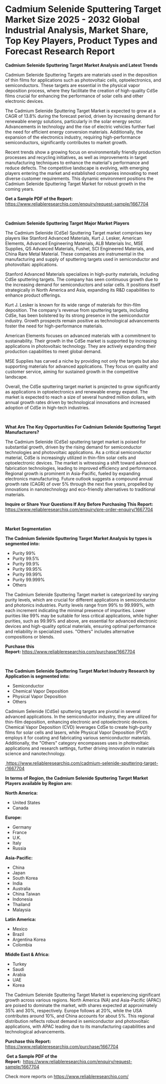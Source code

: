 <p><h1>Cadmium Selenide Sputtering Target Market Size 2025 - 2032 Global Industrial Analysis, Market Share, Top Key Players, Product Types and Forecast Research Report</h1></p><p><strong>Cadmium Selenide Sputtering Target Market Analysis and Latest Trends</strong></p>
<p><p>Cadmium Selenide Sputtering Targets are materials used in the deposition of thin films for applications such as photovoltaic cells, optoelectronics, and semiconductors. These targets are essential in the physical vapor deposition process, where they facilitate the creation of high-quality CdSe films crucial for enhancing the performance of solar cells and other electronic devices.</p><p>The Cadmium Selenide Sputtering Target Market is expected to grow at a CAGR of 13.8% during the forecast period, driven by increasing demand for renewable energy solutions, particularly in the solar energy sector. Advancements in technology and the rise of electric vehicles further fuel the need for efficient energy conversion materials. Additionally, the expansion of the electronics industry, requiring high-performance semiconductors, significantly contributes to market growth.</p><p>Recent trends show a growing focus on environmentally friendly production processes and recycling initiatives, as well as improvements in target manufacturing techniques to enhance the material's performance and reduce defects. The competitive landscape is evolving, with emerging players entering the market and established companies innovating to meet diverse customer requirements. This dynamic environment positions the Cadmium Selenide Sputtering Target Market for robust growth in the coming years.</p></p>
<p><strong>Get a Sample PDF of the Report:&nbsp;</strong> <a href="https://www.reliableresearchiq.com/enquiry/request-sample/1667704?utm_campaign=2463&utm_medium=2&utm_source=Github&utm_content=ia&utm_term=08032025&utm_id=cadmium-selenide-sputtering-target">https://www.reliableresearchiq.com/enquiry/request-sample/1667704</a></p>
<p>&nbsp;</p>
<p><strong>Cadmium Selenide Sputtering Target Major Market Players</strong></p>
<p><p>The Cadmium Selenide (CdSe) Sputtering Target market comprises key players like Stanford Advanced Materials, Kurt J. Lesker, American Elements, Advanced Engineering Materials, ALB Materials Inc, MSE Supplies, QS Advanced Materials, Fushel, SCI Engineered Materials, and China Rare Metal Material. These companies are instrumental in the manufacturing and supply of sputtering targets used in semiconductor and photovoltaic applications.</p><p>Stanford Advanced Materials specializes in high-purity materials, including CdSe sputtering targets. The company has seen continuous growth due to the increasing demand for semiconductors and solar cells. It positions itself strategically in North America and Asia, expanding its R&D capabilities to enhance product offerings.</p><p>Kurt J. Lesker is known for its wide range of materials for thin-film deposition. The company's revenue from sputtering targets, including CdSe, has been bolstered by its strong presence in the semiconductor industry. Growth prospects remain positive as technological advancements foster the need for high-performance materials.</p><p>American Elements focuses on advanced materials with a commitment to sustainability. Their growth in the CdSe market is supported by increasing applications in photovoltaic technology. They are actively expanding their production capabilities to meet global demand.</p><p>MSE Supplies has carved a niche by providing not only the targets but also supporting materials for advanced applications. They focus on quality and customer service, aiming for sustained growth in the competitive landscape.</p><p>Overall, the CdSe sputtering target market is projected to grow significantly as applications in optoelectronics and renewable energy expand. The market is expected to reach a size of several hundred million dollars, with annual growth rates driven by technological innovations and increased adoption of CdSe in high-tech industries.</p></p>
<p>&nbsp;</p>
<p><strong>What Are The Key Opportunities For Cadmium Selenide Sputtering Target Manufacturers?</strong></p>
<p><p>The Cadmium Selenide (CdSe) sputtering target market is poised for substantial growth, driven by the rising demand for semiconductor technologies and photovoltaic applications. As a critical semiconductor material, CdSe is increasingly utilized in thin-film solar cells and optoelectronic devices. The market is witnessing a shift toward advanced fabrication technologies, leading to improved efficiency and performance. Regional growth is prominent in Asia-Pacific, fueled by expanding electronics manufacturing. Future outlook suggests a compound annual growth rate (CAGR) of over 5% through the next five years, propelled by innovations in nanotechnology and eco-friendly alternatives to traditional materials.</p></p>
<p><strong>Inquire or Share Your Questions If Any Before Purchasing This Report:</strong> <a href="https://www.reliableresearchiq.com/enquiry/pre-order-enquiry/1667704?utm_campaign=2463&utm_medium=2&utm_source=Github&utm_content=ia&utm_term=08032025&utm_id=cadmium-selenide-sputtering-target">https://www.reliableresearchiq.com/enquiry/pre-order-enquiry/1667704</a></p>
<p>&nbsp;</p>
<p><strong>Market Segmentation</strong></p>
<p><strong>The Cadmium Selenide Sputtering Target Market Analysis by types is segmented into:</strong></p>
<p><ul><li>Purity 99%</li><li>Purity 99.5%</li><li>Purity 99.9%</li><li>Purity 99.95%</li><li>Purity 99.99%</li><li>Purity 99.999%</li><li>Others</li></ul></p>
<p><p>The Cadmium Selenide Sputtering Target market is categorized by varying purity levels, which are crucial for different applications in semiconductor and photonics industries. Purity levels range from 99% to 99.999%, with each increment indicating the minimal presence of impurities. Lower purities like 99% may be suitable for less critical applications, while higher purities, such as 99.99% and above, are essential for advanced electronic devices and high-quality optical materials, ensuring optimal performance and reliability in specialized uses. "Others" includes alternative compositions or blends.</p></p>
<p><strong>Purchase this Report:&nbsp;</strong><a href="https://www.reliableresearchiq.com/purchase/1667704?utm_campaign=2463&utm_medium=2&utm_source=Github&utm_content=ia&utm_term=08032025&utm_id=cadmium-selenide-sputtering-target">https://www.reliableresearchiq.com/purchase/1667704</a></p>
<p>&nbsp;</p>
<p><strong>The Cadmium Selenide Sputtering Target Market Industry Research by Application is segmented into:</strong></p>
<p><ul><li>Semiconductor</li><li>Chemical Vapor Deposition</li><li>Physical Vapor Deposition</li><li>Others</li></ul></p>
<p><p>Cadmium Selenide (CdSe) sputtering targets are pivotal in several advanced applications. In the semiconductor industry, they are utilized for thin-film deposition, enhancing electronic and optoelectronic devices. Chemical Vapor Deposition (CVD) leverages CdSe to create high-purity films for solar cells and lasers, while Physical Vapor Deposition (PVD) employs it for coating and fabricating various semiconductor materials. Additionally, the "Others" category encompasses uses in photovoltaic applications and research settings, further driving innovation in materials science and nanotechnology.</p></p>
<p><a href="https://www.reliableresearchiq.com/cadmium-selenide-sputtering-target-r1667704?utm_campaign=2463&utm_medium=2&utm_source=Github&utm_content=ia&utm_term=08032025&utm_id=cadmium-selenide-sputtering-target">&nbsp;https://www.reliableresearchiq.com/cadmium-selenide-sputtering-target-r1667704</a></p>
<p><strong>In terms of Region, the Cadmium Selenide Sputtering Target Market Players available by Region are:</strong></p>
<p>
    <p> <strong> North America: </strong>
        <ul>
            <li>United States</li>
            <li>Canada</li>
        </ul>
        </p> 
    <p> <strong> Europe: </strong>
        <ul>
            <li>Germany</li>
            <li>France</li>
            <li>U.K.</li>
            <li>Italy</li>
            <li>Russia</li>
        </ul>
        </p> 
    <p> <strong> Asia-Pacific: </strong>
        <ul>
            <li>China</li>
            <li>Japan</li>
            <li>South Korea</li>
            <li>India</li>
            <li>Australia</li>
            <li>China Taiwan</li>
            <li>Indonesia</li>
            <li>Thailand</li>
            <li>Malaysia</li>
        </ul>
        </p> 
    <p> <strong> Latin America: </strong>
        <ul>
            <li>Mexico</li>
            <li>Brazil</li>
            <li>Argentina Korea</li>
            <li>Colombia</li>
        </ul>
        </p> 
    <p> <strong> Middle East & Africa: </strong>
        <ul>
            <li>Turkey</li>
            <li>Saudi</li>
            <li>Arabia</li>
            <li>UAE</li>
            <li>Korea</li>
        </ul>
    </p>
    </p>
<p><p>The Cadmium Selenide Sputtering Target Market is experiencing significant growth across various regions. North America (NA) and Asia-Pacific (APAC) are poised to dominate the market, with shares expected at approximately 35% and 30%, respectively. Europe follows at 20%, while the USA contributes around 10%, and China accounts for about 5%. This regional distribution reflects robust demand in semiconductor and photovoltaic applications, with APAC leading due to its manufacturing capabilities and technological advancements.</p></p>
<p><strong>Purchase this Report: </strong><a href="https://www.reliableresearchiq.com/purchase/1667704?utm_campaign=2463&utm_medium=2&utm_source=Github&utm_content=ia&utm_term=08032025&utm_id=cadmium-selenide-sputtering-target">https://www.reliableresearchiq.com/purchase/1667704</a></p>
<p>&nbsp;<strong>Get a Sample PDF of the Report:&nbsp;&nbsp;</strong><a href="https://www.reliableresearchiq.com/enquiry/request-sample/1667704?utm_campaign=2463&utm_medium=2&utm_source=Github&utm_content=ia&utm_term=08032025&utm_id=cadmium-selenide-sputtering-target">https://www.reliableresearchiq.com/enquiry/request-sample/1667704</a></p>
<p><strong></strong></p>
<p>Check more reports on <a href="https://www.reliableresearchiq.com/?utm_campaign=2463&utm_medium=2&utm_source=Github&utm_content=ia&utm_term=08032025&utm_id=cadmium-selenide-sputtering-target">https://www.reliableresearchiq.com/</a></p>